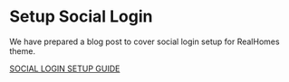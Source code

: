 # Setup Social Login

We have prepared a blog post to cover social login setup for RealHomes theme.

<a class="setup-btn" target="_blank" href="https://inspirythemes.com/realhomes-social-login-setup/#social-login-settings">SOCIAL LOGIN SETUP GUIDE</a>